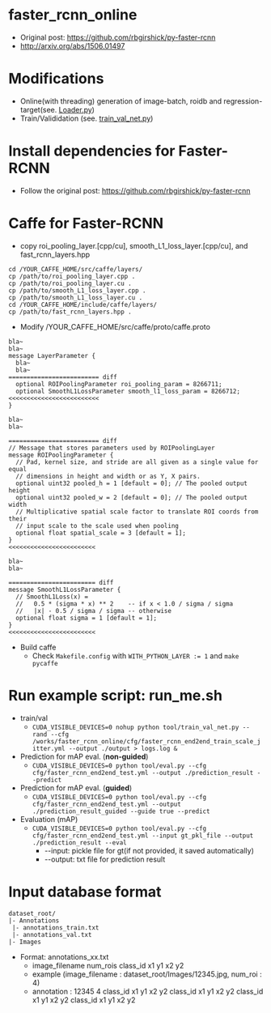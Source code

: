 # faster_rcnn_online
- Original post: https://github.com/rbgirshick/py-faster-rcnn
- http://arxiv.org/abs/1506.01497

# Modifications
- Online(with threading) generation of image-batch, roidb and regression-target(see. [Loader.py](https://github.com/taey16/faster_rcnn_online/blob/trainval/lib/datasets/Loader.py))
- Train/Valididation (see. [train_val_net.py](https://github.com/taey16/faster_rcnn_online/blob/trainval/tool/train_val_net.py))

# Install dependencies for Faster-RCNN
- Follow the original post: https://github.com/rbgirshick/py-faster-rcnn

# Caffe for Faster-RCNN
- copy roi_pooling_layer.[cpp/cu], smooth_L1_loss_layer.[cpp/cu], and fast_rcnn_layers.hpp
```
cd /YOUR_CAFFE_HOME/src/caffe/layers/
cp /path/to/roi_pooling_layer.cpp .
cp /path/to/roi_pooling_layer.cu .
cp /path/to/smooth_L1_loss_layer.cpp .
cp /path/to/smooth_L1_loss_layer.cu .
cd /YOUR_CAFFE_HOME/include/caffe/layers/
cp /path/to/fast_rcnn_layers.hpp .
```
- Modify /YOUR_CAFFE_HOME/src/caffe/proto/caffe.proto
```
bla~
bla~
message LayerParameter {
  bla~
  bla~
========================= diff
  optional ROIPoolingParameter roi_pooling_param = 8266711;
  optional SmoothL1LossParameter smooth_l1_loss_param = 8266712;
<<<<<<<<<<<<<<<<<<<<<<<<<
}

bla~
bla~

========================= diff
// Message that stores parameters used by ROIPoolingLayer
message ROIPoolingParameter {
  // Pad, kernel size, and stride are all given as a single value for equal
  // dimensions in height and width or as Y, X pairs.
  optional uint32 pooled_h = 1 [default = 0]; // The pooled output height
  optional uint32 pooled_w = 2 [default = 0]; // The pooled output width
  // Multiplicative spatial scale factor to translate ROI coords from their
  // input scale to the scale used when pooling
  optional float spatial_scale = 3 [default = 1];
}
<<<<<<<<<<<<<<<<<<<<<<<<

bla~
bla~

======================== diff
message SmoothL1LossParameter {
  // SmoothL1Loss(x) =
  //   0.5 * (sigma * x) ** 2    -- if x < 1.0 / sigma / sigma
  //   |x| - 0.5 / sigma / sigma -- otherwise
  optional float sigma = 1 [default = 1];
}
<<<<<<<<<<<<<<<<<<<<<<<<
```
- Build caffe
	* Check `Makefile.config` with `WITH_PYTHON_LAYER := 1` and `make pycaffe`

# Run example script: run_me.sh
- train/val
  * `CUDA_VISIBLE_DEVICES=0 nohup python tool/train_val_net.py --rand --cfg /works/faster_rcnn_online/cfg/faster_rcnn_end2end_train_scale_jitter.yml --output ./output > logs.log &`
- Prediction for mAP eval. (**non-guided**)
  * `CUDA_VISIBLE_DEVICES=0 python tool/eval.py --cfg cfg/faster_rcnn_end2end_test.yml --output ./prediction_result --predict`
- Prediction for mAP eval. (**guided**)
  * `CUDA_VISIBLE_DEVICES=0 python tool/eval.py --cfg cfg/faster_rcnn_end2end_test.yml --output ./prediction_result_guided --guide true --predict`
- Evaluation (mAP)
  * `CUDA_VISIBLE_DEVICES=0 python tool/eval.py --cfg cfg/faster_rcnn_end2end_test.yml --input gt_pkl_file --output ./prediction_result --eval`
    * --input: pickle file for gt(if not provided, it saved automatically)
    * --output: txt file for prediction result 

# Input database format
```
dataset_root/
|- Annotations
 |- annotations_train.txt
 |- annotations_val.txt
|- Images
```

- Format: annotations_xx.txt
	* image_filename num_rois class_id x1 y1 x2 y2
	* example (image_filename : dataset_root/Images/12345.jpg, num_roi : 4)
	* annotation : 12345 4 class_id x1 y1 x2 y2 class_id x1 y1 x2 y2 class_id x1 y1 x2 y2 class_id x1 y1 x2 y2
